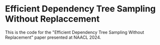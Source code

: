 # Efficient Dependency Tree Sampling Without Replaccement

This is the code for the "Efficient Dependency Tree Sampling Without Replacement" paper presented at NAACL 2024.

